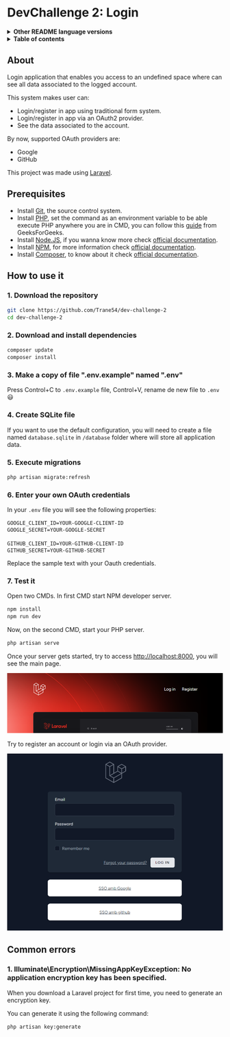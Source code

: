 # DevChallenge 2: Login

<details>
  <summary><b>Other README language versions</b></summary>

- [Spanish](docs/README_ES.md)

</details>

<details>
  <summary><b>Table of contents</b></summary>

- [DevChallenge 2: Login](#devchallenge-2-login)
  - [About](#about)
  - [Prerequisites](#prerequisites)
  - [How to use it](#how-to-use-it)
    - [1. Download the repository](#1-download-the-repository)
    - [2. Download and install dependencies](#2-download-and-install-dependencies)
    - [3. Make a copy of file ".env.example" named ".env"](#3-make-a-copy-of-file-envexample-named-env)
    - [4. Create SQLite file](#4-create-sqlite-file)
    - [5. Execute migrations](#5-execute-migrations)
    - [6. Enter your own OAuth credentials](#6-enter-your-own-oauth-credentials)
    - [7. Test it](#7-test-it)
  - [Common errors](#common-errors)
    - [1. Illuminate\\Encryption\\MissingAppKeyException: No application encryption key has been specified.](#1-illuminateencryptionmissingappkeyexception-no-application-encryption-key-has-been-specified)

</details>

## About

Login application that enables you access to an undefined space where can see all data associated to the logged account.

This system makes user can:

- Login/register in app using traditional form system.
- Login/register in app via an OAuth2 provider.
- See the data associated to the account.

By now, supported OAuth providers are:

- Google
- GitHub

This project was made using [Laravel](https://github.com/laravel/laravel).

## Prerequisites

- Install [Git](https://git-scm.com/downloads), the source control system.
- Install [PHP](https://www.php.net/downloads.php), set the command as an environment variable to be able execute PHP anywhere you are in CMD, you can follow this [guide](https://www.geeksforgeeks.org/how-to-execute-php-code-using-command-line/) from GeeksForGeeks.
- Install [Node.JS](https://nodejs.org/en), if you wanna know more check [official documentation](https://nodejs.org/docs/latest/api/).
- Install [NPM](https://www.npmjs.com/), for more information check [official documentation](https://docs.npmjs.com/).
- Install [Composer](https://getcomposer.org/), to know about it check [official documentation](https://getcomposer.org/doc/).

## How to use it

### 1. Download the repository

```bash
git clone https://github.com/Trane54/dev-challenge-2
cd dev-challenge-2
```

### 2. Download and install dependencies

```bash
composer update
composer install
```

### 3. Make a copy of file ".env.example" named ".env"

Press Control+C to `.env.example` file, Control+V, rename de new file to `.env` 😃

### 4. Create SQLite file

If you want to use the default configuration, you will need to create a file named `database.sqlite` in `/database` folder where will store all application data.

### 5. Execute migrations

```bash
php artisan migrate:refresh
```

### 6. Enter your own OAuth credentials

In your `.env` file you will see the following properties:

```text
GOOGLE_CLIENT_ID=YOUR-GOOGLE-CLIENT-ID
GOOGLE_SECRET=YOUR-GOOGLE-SECRET

GITHUB_CLIENT_ID=YOUR-GITHUB-CLIENT-ID
GITHUB_SECRET=YOUR-GITHUB-SECRET
```

Replace the sample text with your Oauth credentials.

### 7. Test it

Open two CMDs. In first CMD start NPM developer server.

```bash
npm install
npm run dev
```

Now, on the second CMD, start your PHP server.

```bash
php artisan serve
```

Once your server gets started, try to access [http://localhost:8000](http://localhost:8000), you will see the main page.

![Project main page screenshot](image.png)

Try to register an account or login via an OAuth provider.

![Login page screenshot](image-1.png)

## Common errors

### 1. Illuminate\Encryption\MissingAppKeyException: No application encryption key has been specified.

When you download a Laravel project for first time, you need to generate an encryption key.

You can generate it using the following command:

```bash
php artisan key:generate
```
